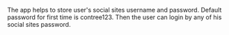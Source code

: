 The app helps to store user's social sites username and password.
Default password for first time is contree123.
Then the user can login by any of his social sites password.
